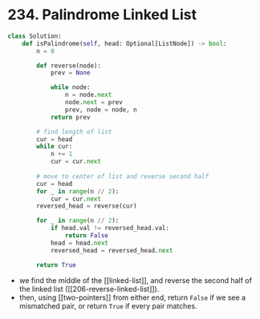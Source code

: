 # 234. Palindrome Linked List

```python
class Solution:
    def isPalindrome(self, head: Optional[ListNode]) -> bool:
        n = 0

        def reverse(node):
            prev = None

            while node:
                n = node.next
                node.next = prev
                prev, node = node, n
            return prev

        # find length of list
        cur = head
        while cur:
            n += 1
            cur = cur.next
        
        # move to center of list and reverse second half
        cur = head
        for _ in range(n // 2):
            cur = cur.next
        reversed_head = reverse(cur)

        for _ in range(n // 2):
            if head.val != reversed_head.val:
                return False
            head = head.next
            reversed_head = reversed_head.next

        return True
```

- we find the middle of the [[linked-list]], and reverse the second half of the linked list ([[206-reverse-linked-list]]).
- then, using [[two-pointers]] from either end, return `False` if we see a mismatched pair, or return `True` if every pair matches.